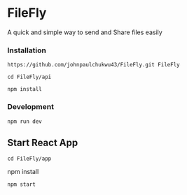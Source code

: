 # FileFly
A quick and simple way to send and Share files easily 


### Installation

``` 
https://github.com/johnpaulchukwu43/FileFly.git FileFly
```

```
cd FileFly/api

```
``` 
npm install 
```

### Development

``` npm run dev ```


## Start React App

``` 
cd FileFly/app 

```
npm install 
```
npm start
```

